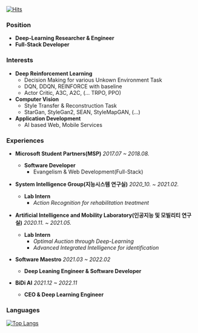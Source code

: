 [![Hits](https://hits.seeyoufarm.com/api/count/incr/badge.svg?url=https%3A%2F%2Fgithub.com%2Flongshiine&count_bg=%2379C83D&title_bg=%23555555&icon=&icon_color=%23E7E7E7&title=hits&edge_flat=false)](https://hits.seeyoufarm.com)

### Position
- **Deep-Learning Researcher & Engineer**
- **Full-Stack Developer**

### Interests
- **Deep Reinforcement Learning**
    - Decision Making for various Unkown Environment Task
    - DQN, DDQN, REINFORCE with baseline
    - Actor Critic, A3C, A2C, (... TRPO, PPO)
- **Computer Vision**
    - Style Transfer & Reconstruction Task
    - StarGan, StyleGan2, SEAN, StyleMapGAN, (...) 
- **Application Development**
    - AI based Web, Mobile Services

### Experiences
- **Microsoft Student Partners(MSP)** *2017.07 ~ 2018.08.*  
    - **Software Developer**
        - Evangelism & Web Development(Full-Stack)  
  
- **System Intelligence Group(지능시스템 연구실)** *2020_10. ~ 2021.02.*  
    - **Lab Intern**     
        - *Action Recognition for rehabilitation treatment*
  
- **Artificial Intelligence and Mobility Laboratory(인공지능 및 모빌리티 연구실)** *2020.11. ~ 2021.05.*  
    - **Lab Intern**
        - *Optimal Auction through Deep-Learning*
        - *Advanced Integrated Intelligence for identification*
  
- **Software Maestro** *2021.03 ~ 2022.02*
    - **Deep Leaning Engineer & Software Developer**
    
- **BiDi AI** *2021.12 ~ 2022.11*
    - **CEO & Deep Learning Engineer**

### Languages
[![Top Langs](https://github-readme-stats.vercel.app/api/top-langs/?username=longshiine&exclude_repo=TEAM-BIDI/bidi&layout=compact&langs_count=10)](https://github.com/anuraghazra/github-readme-stats)
